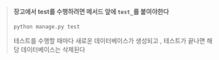 > #### 장고에서 test를 수행하려면 메서드 앞에 `test_`를 붙여야한다
> `python manage.py test`
> 
> 테스트를 수행할 때마다 새로운 데이터베이스가 생성되고 , 테스트가 끝나면 해당 데이터베이스는 삭제된다
